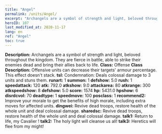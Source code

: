 ```yaml
---
title: "Angel"
permalink: /units/Angel/
excerpt: "Archangels are a symbol of strength and light, beloved throughout the kingdom. They are fierce in battle, able to strike their enemies dead and bring their allies back to life."
heroID: 107
last_modified_at: 2020-11-17
lang: en
ref: "Angel"
toc: true
---
```

 **Description:** Archangels are a symbol of strength and light, beloved throughout the kingdom. They are fierce in battle, able to strike their enemies dead and bring their allies back to life.
 **Class:** Offense
 **Class Description:** Offensive units can decrease their targets' armour percentage. This effect doesn't stack.
 **tsl:** Condemnation: Deals colossal damage to 3 units and stuns them.
 **runart:** 1
 **summon:** 1
 **defshow:** 5.0
 **rush:** 1
 **speedattack:** 120
 **atk:** 792.0
 **atkshow:** 9.0
 **attackarea:** 80
 **atkrange:** 300
 **atkspeedshow:** 8
 **defshow:** 5.0
 **score:** 1574
 **hp:** 5431.0
 **hpshow:** 6
 **disrdcvol:** 70
 **deadtype:** 1
 **speedmove:** 100
 **posclass:** 1
 **recommend2:** Improve your morale to get the benefits of high morale, including extra moves for affected units. 
 **dingwei:** Revive dead troops, restore health of the whole unit and deal colossal damage.
 **sharedsc:** Revive dead troops, restore health of the whole unit and deal colossal damage.
 **talk1:** Return to life, my Cavalier !
 **talk2:** The holy light will cleanse us all!
 **talk3:** Heretics will flee from my might!
